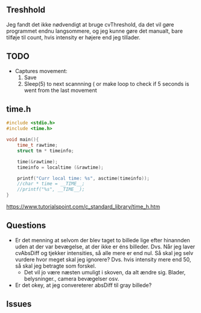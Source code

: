 ## Treshhold
Jeg fandt det ikke nødvendigt at bruge cvThreshold, da det vil gøre programmet endnu langsommere, og jeg kunne gøre det manualt, bare tilføje til count, hvis intensity er højere end jeg tillader. 

## TODO 
- Captures movement:
	1. Save
	2. Sleep(5) to next scannning  ( or make loop to check if 5 seconds is went from the last movement
## time.h
```C
#include <stdio.h>
#include <time.h>

void main(){
	time_t rawtime;
	struct tm * timeinfo;

	time(&rawtime);
	timeinfo = localtime (&rawtime);

	printf("Curr local time: %s", asctime(timeinfo));
	//char * time = __TIME__;
	//printf("%s", __TIME__);
}
```
https://www.tutorialspoint.com/c_standard_library/time_h.htm
## Questions 
- Er det menning at selvom der blev taget to billede lige efter hinannden uden at der var bevægelse, at der ikke er éns billeder.
Dvs. Når jeg laver cvAbsDiff og tjekker intensities, så alle mere er end nul. Så skal jeg selv vurdere hvor meget skal jeg ignorere? 
Dvs. hvis intensity mere end 50, så skal jeg betragte som forskel.  
	- Det vil jo være næsten umuligt i skoven, da alt ændre sig. Blader, belysninger., camera bevægelser osv.
- Er det okey, at jeg convereterer absDiff til gray billede?
## Issues

